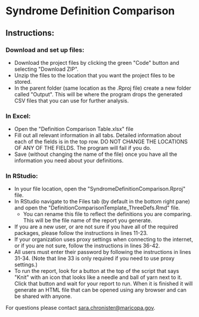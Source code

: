 # Syndrome Definition Comparison

## Instructions:

### Download and set up files:
* Download the project files by clicking the green "Code" button and selecting "Download ZIP".
* Unzip the files to the location that you want the project files to be stored.
* In the parent folder (same location as the .Rproj file) create a new folder called "Output". This will be where the program drops the generated CSV files that you can use for further analysis.

### In Excel:
* Open the "Definition Comparison Table.xlsx" file
* Fill out all relevant information in all tabs. Detailed information about each of the fields is in the top row. DO NOT CHANGE THE LOCATIONS OF ANY OF THE FIELDS. The program will fail if you do.
* Save (without changing the name of the file) once you have all the information you need about your definitions.

### In RStudio:
* In your file location, open the "SyndromeDefinitionComparison.Rproj" file.
* In RStudio navigate to the Files tab (by default in the bottom right pane) and open the "DefinitionComparisonTemplate_ThreeDefs.Rmd" file.
  * You can rename this file to reflect the definitions you are comparing. This will be the file name of the report you generate.
* If you are a new user, or are not sure if you have all of the required packages, please follow the instructions in lines 11-23.
* If your organization uses proxy settings when connecting to the internet, or if you are not sure, follow the instructions in lines 36-42.
* All users must enter their password by following the instructions in lines 31-34. (Note that line 33 is only required if you need to use proxy settings.)
* To run the report, look for a button at the top of the script that says "Knit" with an icon that looks like a needle and ball of yarn next to it. Click that button and wait for your report to run. When it is finished it will generate an HTML file that can be opened using any browser and can be shared with anyone.

For questions please contact sara.chronister@maricopa.gov.

